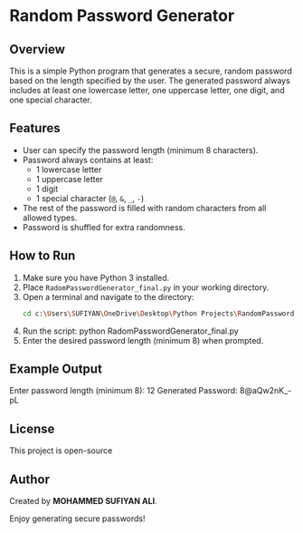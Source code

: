 # Random Password Generator

## Overview
This is a simple Python program that generates a secure, random password based on the length specified by the user. The generated password always includes at least one lowercase letter, one uppercase letter, one digit, and one special character.

## Features
- User can specify the password length (minimum 8 characters).
- Password always contains at least:
  - 1 lowercase letter
  - 1 uppercase letter
  - 1 digit
  - 1 special character (`@`, `&`, `_`, `-`)
- The rest of the password is filled with random characters from all allowed types.
- Password is shuffled for extra randomness.

## How to Run

1. Make sure you have Python 3 installed.
2. Place `RadomPasswordGenerator_final.py` in your working directory.
3. Open a terminal and navigate to the directory:
   ```bash
   cd c:\Users\SUFIYAN\OneDrive\Desktop\Python Projects\RandomPasswordGenerator
4. Run the script:
   python RadomPasswordGenerator_final.py
5. Enter the desired password length (minimum 8) when prompted.

## Example Output
Enter password length (minimum 8): 12
Generated Password: 8@aQw2nK_-pL

## License
This project is open-source 

## Author
Created by **MOHAMMED SUFIYAN ALI**.

Enjoy generating secure passwords!